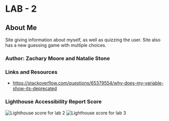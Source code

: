 # LAB - 2

## About Me

Site giving information about myself, as well as quizzing the user.
Site also has a new guessing game with multiple choices.

### Author: Zachary Moore and Natalie Stone

### Links and Resources

* https://stackoverflow.com/questions/65379554/why-does-my-variable-show-its-deprecated

### Lighthouse Accessibility Report Score

![Lighthouse score for lab 2](images/Lab-2.jpg)
![Lighthouse score for lab 3](images/lab-3.jpg)
